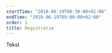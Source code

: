 ```yaml
---
startTime: "2018-06-19T08:30:00+02:00"
endTime: "2018-06-19T09:00:00+02:00"
order: 1
title: Registratie
---
```

Tekst
